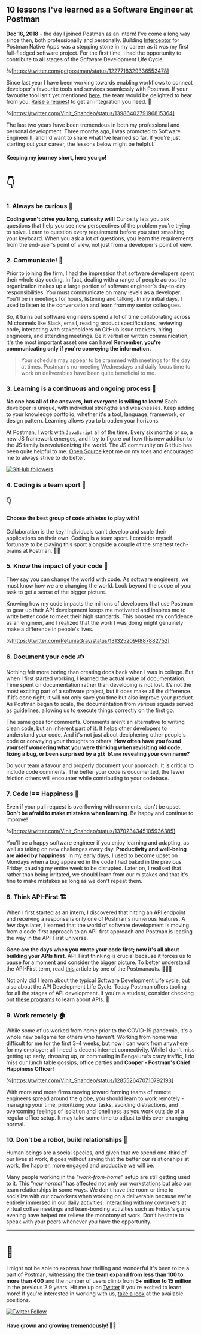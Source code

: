 ## 10 lessons I've learned as a Software Engineer at Postman

**Dec 16, 2018** - the day I joined Postman as an intern! I've come a long way since then, both professionally and personally. Building [Interceptor](https://www.postman.com/product/postman-interceptor/) for Postman Native Apps was a stepping stone in my career as it was my first full-fledged software project. For the first time, I had the opportunity to contribute to all stages of the Software Development Life Cycle. 

%[https://twitter.com/getpostman/status/1227718329336553478]

Since last year I have been working towards enabling workflows to connect developer's favourite tools and services seamlessly with Postman. If your favourite tool isn't yet mentioned [here](https://www.postman.com/integrations/), the team would be delighted to hear from you. [Raise a request](https://github.com/postmanlabs/postman-app-support/issues/new?assignees=abhijitkane&labels=feature%2Cproduct%2Fintegrations&template=new-integration-request.yml&title=New+Integration+Request+-+%3Cproduct+name%3E) to get an integration you need. 🤝

%[https://twitter.com/Vinit_Shahdeo/status/1398640279196815364]

The last two years have been tremendous in both my professional and personal development. Three months ago, I was promoted to Software Engineer II, and I'd want to share what I've learned so far. If you're just starting out your career, the lessons below might be helpful.

#### Keeping my journey short, here you go!

# 👇

### 1. Always be curious 🧐

**Coding won't drive you long, curiosity will!** Curiosity lets you ask questions that help you see new perspectives of the problem you're trying to solve. Learn to question every requirement before you start smashing your keyboard. When you ask a lot of questions, you learn the requirements from the end-user's point of view, not just from a developer's point of view.

### 2. Communicate! 💬

Prior to joining the firm, I had the impression that software developers spent their whole day coding. In fact, dealing with a range of people across the organization makes up a large portion of software engineer's day-to-day responsibilities. You must communicate on many levels as a developer. You'll be in meetings for hours, listening and talking. In my initial days, I used to listen to the conversation and learn from my senior colleagues.

So, it turns out software engineers spend a lot of time collaborating across IM channels like Slack, email, reading product specifications, reviewing code, interacting with stakeholders on GitHub issue trackers, hiring engineers, and attending meetings. Be it verbal or written communication, it's the most important asset one can have! **Remember, you're communicating only if you're conveying the information.**

> Your schedule may appear to be crammed with meetings for the day at times. Postman's no-meeting Wednesdays and daily focus time to work on deliverables have been quite beneficial to me.

### 3. Learning is a continuous and ongoing process 🚊

**No one has all of the answers, but everyone is willing to learn!** Each developer is unique, with individual strengths and weaknesses. Keep adding to your knowledge portfolio, whether it's a tool, language, framework, or design pattern. Learning allows you to broaden your horizons. 

At Postman, I work with `JavaScript` all of the time. Every six months or so, a new JS framework emerges, and I try to figure out how this new addition to the JS family is revolutionizing the world. The JS community on GitHub has been quite helpful to me. [Open Source](https://www.opensourceforu.com/2020/07/if-you-are-a-techie-your-home-page-should-be-github-not-instagram/) kept me on my toes and encouraged me to always strive to do better.

[![GitHub followers](https://img.shields.io/github/followers/vinitshahdeo.svg?label=Follow%20@vinitshahdeo&style=flat&logo=github)](https://github.com/vinitshahdeo/)

### 4. Coding is a team sport 🤼

### 👇

#### Choose the best group of code athletes to play with!

Collaboration is the key! Individuals can't develop and scale their applications on their own. Coding is a team sport. I consider myself fortunate to be playing this sport alongside a couple of the smartest tech-brains at Postman. 🧑‍💻 

### 5. Know the impact of your code 💪

They say you can change the world with code. As software engineers, we must know how we are changing the world. Look beyond the scope of your task to get a sense of the bigger picture.

Knowing how my code impacts the millions of developers that use Postman to gear up their API development keeps me motivated and inspires me to write better code to meet their high standards. This boosted my confidence as an engineer, and I realized that the work I was doing might genuinely make a difference in people's lives.

%[https://twitter.com/PetuniaGray/status/1313252094887882752]

### 6. Document your code ✍️

Nothing felt more boring than creating docs back when I was in college. But when I first started working, I learned the actual value of documentation. Time spent on documentation rather than developing is not lost. It’s not the most exciting part of a software project, but it does make all the difference. If it’s done right, it will not only save you time but also improve your product.  As Postman began to scale, the documentation from various squads served as guidelines, allowing us to execute things correctly on the first go.

The same goes for comments. Comments aren’t an alternative to writing clean code, but an inherent part of it. It helps other developers to understand your code. And it's not just about deciphering other people's code or conveying your thoughts to others. **How often have you found yourself wondering what you were thinking when revisiting old code, fixing a bug, or been surprised by a `git blame` revealing your own name?**

Do your team a favour and properly document your approach. It is critical to include code comments. The better your code is documented, the fewer friction others will encounter while contributing to your codebase.

### 7. Code !== Happiness 🙌

Even if your pull request is overflowing with comments, don't be upset. **Don't be afraid to make mistakes when learning**. Be happy and continue to improve!

%[https://twitter.com/Vinit_Shahdeo/status/1370234345105936385]

You'll be a happy software engineer if you enjoy learning and adapting, as well as taking on new challenges every day. **Productivity and well-being are aided by happiness.** In my early days, I used to become upset on Mondays when a bug appeared in the code I had baked in the previous Friday, causing my entire week to be disrupted. Later on, I realised that rather than being irritated, we should learn from our mistakes and that it's fine to make mistakes as long as we don't repeat them.

### 8. Think API-First 🏗️ 

When I first started as an intern, I discovered that hitting an API endpoint and receiving a response is only one of Postman's numerous features. A few days later, I learned that the world of software development is moving from a code-first approach to an API-first approach and Postman is leading the way in the API-First universe. 

**Gone are the days when you wrote your code first; now it's all about building your APIs first**. API-First thinking is crucial because it forces us to pause for a moment and consider the bigger picture. To better understand the API-First term, read [this](https://apievangelist.com/2020/03/09/what-is-api-first/) article by one of the Postmanauts. 🧑🏻‍🚀

Not only did I learn about the typical Software Development Life cycle, but also about the API Development Life Cycle. Today Postman offers tooling for all the stages of API development. If you're a student, consider checking out [these programs](https://www.postman.com/company/student-program/) to learn about APIs. 🚀

### 9. Work remotely 🏠

While some of us worked from home prior to the COVID-19 pandemic, it's a whole new ballgame for others who haven't. Working from home was difficult for me for the first 3-4 weeks, but now I can work from anywhere for my employer; all I need is decent internet connectivity. While I don't miss getting up early, dressing up, or commuting in Bengaluru's crazy traffic, I do miss our lunch table gossips, office parties and **Cooper - Postman's Chief Happiness Officer**!

%[https://twitter.com/Vinit_Shahdeo/status/1285526470710792193]

With more and more firms moving toward forming teams of remote engineers spread around the globe, you should learn to work remotely - managing your time, prioritizing your tasks, avoiding distractions, and overcoming feelings of isolation and loneliness as you work outside of a regular office setup. It may take some time to adjust to this ever-changing normal.

### 10. Don't be a robot, build relationships 🤝

Human beings are a social species, and given that we spend one-third of our lives at work, it goes without saying that the better our relationships at work, the happier, more engaged and productive we will be.

Many people working in the *"work-from-home"* setup are still getting used to it. This *"new normal"* has affected not only our workstations but also our team relationships in some ways. We don't have the room or time to socialize with our coworkers when working on a deliverable because we're entirely immersed in our daily activities. Interacting with my coworkers at virtual coffee meetings and team-bonding activities such as Friday's game evening have helped me relieve the monotony of work. Don't hesitate to speak with your peers whenever you have the opportunity.

----

# 👋 

I might not be able to express how thrilling and wonderful it's been to be a part of Postman, witnessing the **the team expand from less than 100 to more than 400** and the number of users climb from **5+ million to 15 million** in the previous 2.9 years. Hit me up on [Twitter](https://twitter.com/Vinit_Shahdeo) if you're excited to learn more! If you're interested in working with us, [take a look](https://www.postman.com/company/careers/) at the available positions.

[![Twitter Follow](https://img.shields.io/twitter/follow/Vinit_Shahdeo?style=social)](https://twitter.com/Vinit_Shahdeo)

#### Have grown and growing tremendously! 🏃‍♂️






